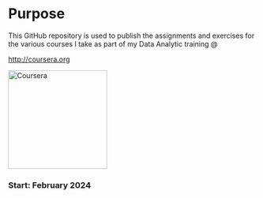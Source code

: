 # Purpose

This GitHub repository is used to publish the assignments and exercises for the various courses I take as part of my Data Analytic training @

http://coursera.org

<a href="https://ibb.co/Tvmc1yF"><img src="https://i.ibb.co/NVZxrRH/Coursera.png" alt="Coursera" border="0" width="200"></a>

### Start: February 2024


